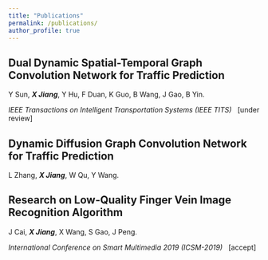 ```yaml
---
title: "Publications"
permalink: /publications/
author_profile: true
---
```


## **Dual Dynamic Spatial-Temporal Graph Convolution Network for Traffic Prediction**

Y Sun, _**X Jiang**_, Y Hu, F Duan, K Guo, B Wang, J Gao, B Yin.

_IEEE Transactions on Intelligent Transportation Systems  (IEEE TITS)_ &nbsp; \[under review]


## **Dynamic Diffusion Graph Convolution Network for Traffic Prediction**

L Zhang, _**X Jiang**_, W Qu, Y Wang.

<!-- _The 30th ACM International Conference on Information and Knowledge Management  (CIKM-2021)_ &nbsp; \[under review] -->


## **Research on Low-Quality Finger Vein Image Recognition Algorithm**

J Cai, _**X Jiang**_, X Wang, S Gao, J Peng.

_International Conference on Smart Multimedia 2019  (ICSM-2019)_ &nbsp; \[accept]

